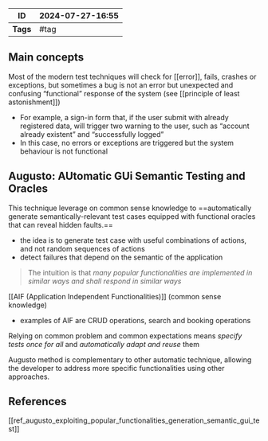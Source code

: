 
| ID       | 2024-07-27-16:55 |
| -------- | ---------------- |
| **Tags** | #tag             |
## Main concepts

Most of the modern test techniques will check for [[error]], fails, crashes or exceptions, but sometimes a bug is not an error but unexpected and confusing “functional” response of the system (see [[principle of least astonishment]])

- For example, a sign-in form that, if the user submit with already registered data, will trigger two warning to the user, such as “account already existent” and “successfully logged”
- In this case, no errors or exceptions are triggered but the system behaviour is not functional

## Augusto: AUtomatic GUi Semantic Testing and Oracles

This technique leverage on common sense knowledge to ==automatically generate semantically-relevant test cases equipped with functional oracles that can reveal hidden faults.==

- the idea is to generate test case with useful combinations of actions, and not random sequences of actions
- detect failures that depend on the semantic of the application

> The intuition is that *many popular functionalities are implemented in similar ways and shall respond in similar ways*

[[AIF (Application Independent Functionalities)]] (common sense knowledge)

- examples of AIF are CRUD operations, search and booking operations

Relying on common problem and common expectations means *specify tests once for all* and *automatically adapt and reuse* them

Augusto method is complementary to other automatic technique, allowing the developer to address more specific functionalities using other approaches.
## References
[[ref_augusto_exploiting_popular_functionalities_generation_semantic_gui_test]]
